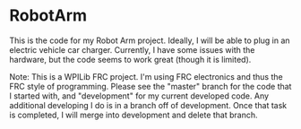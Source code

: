 # RobotArm
This is the code for my Robot Arm project. Ideally, I will be able to plug in an electric vehicle car charger. Currently, I have some issues with the hardware, but the code seems to work great (though it is limited).

Note: This is a WPILib FRC project. I'm using FRC electronics and thus the FRC style of programming. Please see the "master" branch for the code that I started with, and "development" for my current developed code. Any additional developing I do is in a branch off of development. Once that task is completed, I will merge into development and delete that branch.
